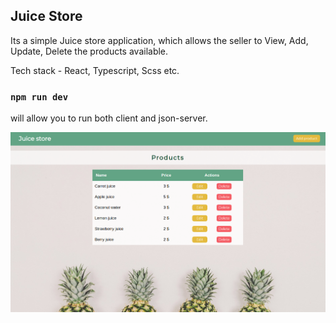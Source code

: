 ## Juice Store

Its a simple Juice store application, which allows the seller to View, Add, Update, Delete the products available.

Tech stack - React, Typescript, Scss etc.

### `npm run dev`

will allow you to run both client and json-server.

![](./images/juice-store.png)
